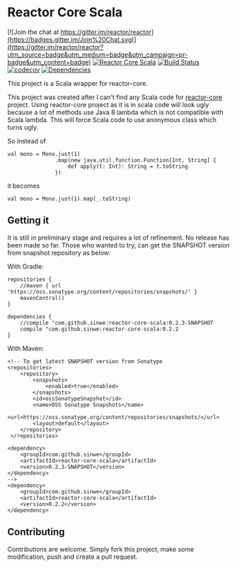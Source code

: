 # Reactor Core Scala
[![Join the chat at https://gitter.im/reactor/reactor](https://badges.gitter.im/Join%20Chat.svg)](https://gitter.im/reactor/reactor?utm_source=badge&utm_medium=badge&utm_campaign=pr-badge&utm_content=badge)
[![Reactor Core Scala](https://maven-badges.herokuapp.com/maven-central/com.github.sinwe/reactor-core-scala/badge.svg?style=plastic)](http://mvnrepository.com/artifact/com.github.sinwe/reactor-core-scala) 
[![Build Status](https://travis-ci.org/reactor/reactor-scala-extensions.svg?branch=master)](https://travis-ci.org/reactor/reactor-scala-extensions)
[![codecov](https://codecov.io/gh/sinwe/reactor-core-scala/branch/master/graph/badge.svg)](https://codecov.io/gh/sinwe/reactor-core-scala)
[![Dependencies](https://app.updateimpact.com/badge/816040452200468480/reactor-core-scala.svg?config=compile)](https://app.updateimpact.com/latest/816040452200468480/reactor-core-scala)
                            
This project is a Scala wrapper for reactor-core.

This project was created after I can't find any Scala code for [reactor-core](https://github.com/reactor/reactor-core) project.
Using reactor-core project as it is in scala code will look ugly because
a lot of methods use Java 8 lambda which is not compatible with Scala lambda.
This will force Scala code to use anonymous class which turns ugly.

So instead of

    val mono = Mono.just(1)
                   .map(new java.util.function.Function[Int, String] {
                       def apply(t: Int): String = t.toString
                   })
                   
it becomes

    val mono = Mono.just(1).map(_.toString)

## Getting it
It is still in preliminary stage and requires a lot of refinement. No release has been made so far.
Those who wanted to try, can get the SNAPSHOT version from snapshot repository as below:

With Gradle:
    
    repositories {
        //maven { url 'https://oss.sonatype.org/content/repositories/snapshots/' }
        mavenCentral()
    }
    
    dependencies {
        //compile "com.github.sinwe:reactor-core-scala:0.2.3-SNAPSHOT
        compile "com.github.sinwe:reactor-core-scala:0.2.2
    }

With Maven:

    <!-- To get latest SNAPSHOT version from Sonatype
    <repositories>
        <repository>
            <snapshots>
                <enabled>true</enabled>
            </snapshots>
            <id>ossSonatypeSnapshot</id>
            <name>OSS Sonatype Snapshots</name>
            <url>https://oss.sonatype.org/content/repositories/snapshots/</url>
            <layout>default</layout>
        </repository>
     </repositories>

    <dependency>
        <groupId>com.github.sinwe</groupId>
        <artifactId>reactor-core-scala</artifactId>
        <version>0.2.3-SNAPSHOT</version>
    </dependency>
    -->
    <dependency>
        <groupId>com.github.sinwe</groupId>
        <artifactId>reactor-core-scala</artifactId>
        <version>0.2.2</version>
    </dependency>

## Contributing
Contributions are welcome. Simply fork this project, make some modification, push and 
create a pull request.
